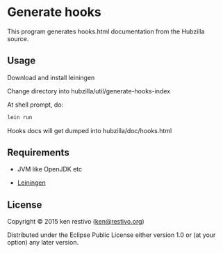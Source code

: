 # Generate hooks

This program generates hooks.html documentation from the Hubzilla source.

## Usage

Download and install leiningen

Change directory into  hubzilla/util/generate-hooks-index

At shell prompt, do:

```sh
lein run
```

Hooks docs will get dumped into hubzilla/doc/hooks.html

## Requirements

* JVM like OpenJDK etc

* [Leiningen](http://leiningen.org/)

## License

Copyright © 2015 ken restivo (ken@restivo.org)

Distributed under the Eclipse Public License either version 1.0 or (at
your option) any later version.
